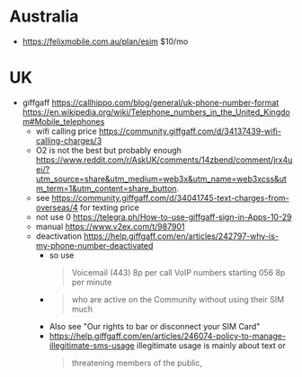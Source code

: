# Australia
- https://felixmobile.com.au/plan/esim $10/mo
# UK
- giffgaff https://callhippo.com/blog/general/uk-phone-number-format https://en.wikipedia.org/wiki/Telephone_numbers_in_the_United_Kingdom#Mobile_telephones
  - wifi calling price https://community.giffgaff.com/d/34137439-wifi-calling-charges/3
  - O2 is not the best but probably enough https://www.reddit.com/r/AskUK/comments/14zbend/comment/jrx4uei/?utm_source=share&utm_medium=web3x&utm_name=web3xcss&utm_term=1&utm_content=share_button.
  - see https://community.giffgaff.com/d/34041745-text-charges-from-overseas/4 for texting price
  - not use 0 https://telegra.ph/How-to-use-giffgaff-sign-in-Apps-10-29
  - manual https://www.v2ex.com/t/987901
  - deactivation https://help.giffgaff.com/en/articles/242797-why-is-my-phone-number-deactivated
    - so use
      > Voicemail (443)	8p per call
      > VoIP numbers starting 056	8p per minute
    - > who are active on the Community without using their SIM much
    - Also see "Our rights to bar or disconnect your SIM Card"
    - https://help.giffgaff.com/en/articles/246074-policy-to-manage-illegitimate-sms-usage
      illegitimate usage is mainly about text or
      > threatening members of the public, 